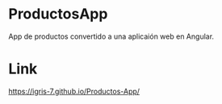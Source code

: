 # ProductosApp

App de productos convertido a una aplicaión web en Angular.

# Link

https://igris-7.github.io/Productos-App/

